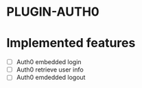 # PLUGIN-AUTH0

# Implemented features

- [ ] Auth0 embedded login
- [ ] Auth0 retrieve user info
- [ ] Auth0 emdedded logout
